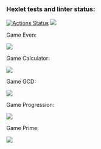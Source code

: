 ### Hexlet tests and linter status:
[![Actions Status](https://github.com/avoavvpotato/python-project-lvl1/workflows/hexlet-check/badge.svg)](https://github.com/avoavvpotato/python-project-lvl1/actions)
<a href="https://codeclimate.com/github/avoavvpotato/python-project-lvl1/maintainability"><img src="https://api.codeclimate.com/v1/badges/d7a1872f188868fc8c10/maintainability" /></a>
<p>Game Even: </p>
<a href="https://asciinema.org/a/nr5nlC8IpGJyiN3P9ZbFHnF4i" target="_blank"><img src="https://asciinema.org/a/nr5nlC8IpGJyiN3P9ZbFHnF4i.svg" /></a>
<p>Game Calculator: </p>
<a href="https://asciinema.org/a/pzI8EAUEnw2EHDCJmiAX7yMpJ" target="_blank"><img src="https://asciinema.org/a/pzI8EAUEnw2EHDCJmiAX7yMpJ.svg" /></a>
<p>Game GCD: </p>
<a href="https://asciinema.org/a/ZLaMYf3YYzKyGIPSGExf8PTJe" target="_blank"><img src="https://asciinema.org/a/ZLaMYf3YYzKyGIPSGExf8PTJe.svg" /></a>
<p>Game Progression: </p>
<a href="https://asciinema.org/a/S34xtrnCu9wCNTE7nFBSKUXRZ" target="_blank"><img src="https://asciinema.org/a/S34xtrnCu9wCNTE7nFBSKUXRZ.svg" /></a>
<p>Game Prime: </p>
<a href="https://asciinema.org/a/BMQdU32MiwHidEIwthwRyRFRy" target="_blank"><img src="https://asciinema.org/a/BMQdU32MiwHidEIwthwRyRFRy.svg" /></a>
